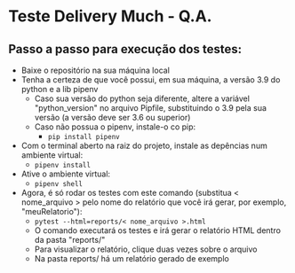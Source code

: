 # Teste Delivery Much - Q.A.

## Passo a passo para execução dos testes:

* Baixe o repositório na sua máquina local
* Tenha a certeza de que você possui, em sua máquina, a versão 3.9 do python e a lib pipenv
    * Caso sua versão do python seja diferente, altere a variável "python_version" no arquivo Pipfile, substituindo o 3.9 pela sua versão (a versão deve ser 3.6 ou superior)
    * Caso não possua o pipenv, instale-o co pip:
        * ```pip install pipenv```
* Com o terminal aberto na raiz do projeto, instale as depências num ambiente virtual:
    * ```pipenv install```
* Ative o ambiente virtual:
    * ```pipenv shell```
* Agora, é só rodar os testes com este comando (substitua < nome_arquivo > pelo nome do relatório que você irá gerar, por exemplo, "meuRelatorio"):
    * ```pytest --html=reports/< nome_arquivo >.html```
    * O comando executará os testes e irá gerar o relatório HTML dentro da pasta "reports/"
    * Para visualizar o relatório, clique duas vezes sobre o arquivo
    * Na pasta reports/ há um relatório gerado de exemplo